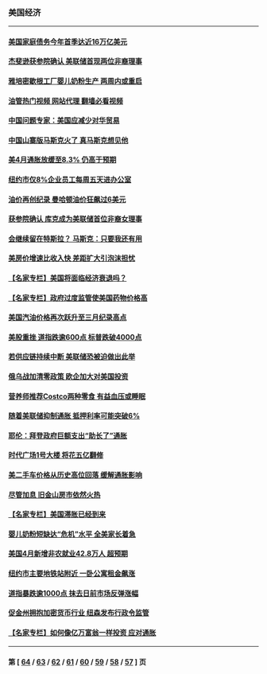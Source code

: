 ### 美国经济
---
#### [美国家庭债务今年首季达近16万亿美元](../../pages/ncid1078158/n13733923.md?05121245) 
#### [杰斐逊获参院确认 美联储首现两位非裔理事](../../pages/ncid1078158/n13733833.md?05121245) 
#### [雅培密歇根工厂婴儿奶粉生产 两周内或重启](../../pages/ncid1078158/n13733653.md?05121245) 
#### [油管热门视频 网站代理 翻墙必看视频](http://209.222.30.114:81/youtube.html?05121245)
#### [中国问题专家：美国应减少对华贸易](../../pages/ncid1078158/n13733444.md?05121245) 
#### [中国山寨版马斯克火了 真马斯克想见他](../../pages/ncid1078158/n13733559.md?05121245) 
#### [美4月通胀放缓至8.3% 仍高于预期](../../pages/ncid1078158/n13733293.md?05121245) 
#### [纽约市仅8%企业员工每周五天进办公室](../../pages/ncid1078158/n13732820.md?05121245) 
#### [油价再创纪录  曼哈顿油价狂飙过6美元](../../pages/ncid1078158/n13732756.md?05121245) 
#### [获参院确认 库克成为美联储首位非裔女理事](../../pages/ncid1078158/n13732610.md?05121245) 
#### [会继续留在特斯拉？ 马斯克：只要我还有用](../../pages/ncid1078158/n13732437.md?05121245) 
#### [美房价增速比收入快 差距扩大引泡沫担忧](../../pages/ncid1078158/n13732492.md?05121245) 
#### [【名家专栏】美国将面临经济衰退吗？](../../pages/ncid1078158/n13732121.md?05121245) 
#### [【名家专栏】政府过度监管使美国药物价格高](../../pages/ncid1078158/n13731332.md?05121245) 
#### [美国汽油价格再次跃升至三月纪录高点](../../pages/ncid1078158/n13731617.md?05121245) 
#### [美股重挫 道指跌逾600点 标普跌破4000点](../../pages/ncid1078158/n13731602.md?05121245) 
#### [若供应链持续中断 美联储恐被迫做出此举](../../pages/ncid1078158/n13731521.md?05121245) 
#### [俄乌战加清零政策 欧企加大对美国投资](../../pages/ncid1078158/n13730219.md?05121245) 
#### [营养师推荐Costco两种零食 有益血压或睡眠](../../pages/ncid1078158/n13717853.md?05121245) 
#### [随着美联储抑制通胀 抵押利率可能突破6%](../../pages/ncid1078158/n13729303.md?05121245) 
#### [耶伦：拜登政府巨额支出“助长了”通胀](../../pages/ncid1078158/n13729086.md?05121245) 
#### [时代广场1号大楼 将花五亿翻修](../../pages/ncid1078158/n13729234.md?05121245) 
#### [美二手车价格从历史高位回落 缓解通胀影响](../../pages/ncid1078158/n13729026.md?05121245) 
#### [尽管加息 旧金山房市依然火热](../../pages/ncid1078158/n13728469.md?05121245) 
#### [【名家专栏】美国滞胀已经到来](../../pages/ncid1078158/n13728602.md?05121245) 
#### [婴儿奶粉短缺达“危机”水平 全美家长着急](../../pages/ncid1078158/n13728848.md?05121245) 
#### [美国4月新增非农就业42.8万人 超预期](../../pages/ncid1078158/n13728839.md?05121245) 
#### [纽约市主要地铁站附近 一卧公寓租金飙涨](../../pages/ncid1078158/n13728366.md?05121245) 
#### [道指暴跌逾1000点 抹去日前市场反弹涨幅](../../pages/ncid1078158/n13728230.md?05121245) 
#### [促金州拥抱加密货币行业 纽森发布行政令监管](../../pages/ncid1078158/n13728217.md?05121245) 
#### [【名家专栏】如何像亿万富翁一样投资 应对通胀](../../pages/ncid1078158/n13727916.md?05121245) 

---
#### 第 [ [64](./64.md?05121245) / [63](./63.md?05121245) / [62](./62.md?05121245) / [61](./61.md?05121245) / [60](./60.md?05121245) / [59](./59.md?05121245) / [58](./58.md?05121245) / [57](./57.md?05121245) ] 页
